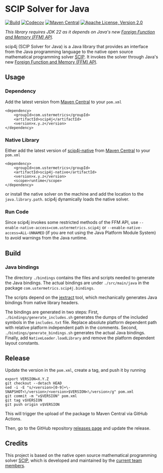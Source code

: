 # SCIP Solver for Java

[![Build](https://github.com/atraplet/scip4j/actions/workflows/build.yml/badge.svg)](https://github.com/atraplet/scip4j/actions/workflows/build.yml)
[![Codecov](https://codecov.io/github/atraplet/scip4j/graph/badge.svg?token=S8TXRQ4UAZ)](https://codecov.io/github/atraplet/scip4j)
[![Maven Central](https://img.shields.io/maven-central/v/com.ustermetrics/scip4j)](https://central.sonatype.com/artifact/com.ustermetrics/scip4j)
[![Apache License, Version 2.0](https://img.shields.io/badge/License-Apache_2.0-blue.svg)](https://github.com/atraplet/scip4j/blob/master/LICENSE)

*This library requires JDK 22 as it depends on Java's
new [Foreign Function and Memory (FFM) API](https://docs.oracle.com/en/java/javase/22/core/foreign-function-and-memory-api.html).*

scip4j (SCIP Solver for Java) is a Java library that provides an interface from the Java programming language to the
native open source mathematical programming solver [SCIP](https://www.scipopt.org). It invokes the solver
through Java's
new [Foreign Function and Memory (FFM) API](https://docs.oracle.com/en/java/javase/22/core/foreign-function-and-memory-api.html).

## Usage

### Dependency

Add the latest version from [Maven Central](https://central.sonatype.com/artifact/com.ustermetrics/scip4j) to
your `pom.xml`

```
<dependency>
    <groupId>com.ustermetrics</groupId>
    <artifactId>scip4j</artifactId>
    <version>x.y.z</version>
</dependency>
```

### Native Library

Either add the latest version of [scip4j-native](https://github.com/atraplet/scip4j-native)
from [Maven Central](https://central.sonatype.com/artifact/com.ustermetrics/scip4j-native) to
your `pom.xml`

```
<dependency>
    <groupId>com.ustermetrics</groupId>
    <artifactId>scip4j-native</artifactId>
    <version>x.y.z</version>
    <scope>runtime</scope>
</dependency>
```

or install the native solver on the machine and add the location to the `java.library.path`. scip4j dynamically loads
the native solver.

### Run Code

Since scip4j invokes some restricted methods of the FFM API, use `--enable-native-access=com.ustermetrics.scip4j`
or `--enable-native-access=ALL-UNNAMED` (if you are not using the Java Platform Module System) to avoid warnings from
the Java runtime.

## Build

### Java bindings

The directory `./bindings` contains the files and scripts needed to generate the Java bindings. The actual bindings are
under `./src/main/java` in the package `com.ustermetrics.scip4j.bindings`.

The scripts depend on the [jextract](https://jdk.java.net/jextract/) tool, which mechanically generates Java bindings
from native library headers.

The bindings are generated in two steps: First, `./bindings/generate_includes.sh` generates the dumps of the included
symbols in the `includes.txt` file. Replace absolute platform dependent path with relative platform independent path in
the comments. Second, `./bindings/generate_bindings.sh` generates the actual Java bindings. Finally,
add `NativeLoader.loadLibrary` and remove the platform dependent layout constants.

## Release

Update the version in the `pom.xml`, create a tag, and push it by running

```
export VERSION=X.Y.Z
git checkout --detach HEAD
sed -i -E "s/<version>[0-9]+\-SNAPSHOT<\/version>/<version>$VERSION<\/version>/g" pom.xml
git commit -m "v$VERSION" pom.xml
git tag v$VERSION
git push origin v$VERSION
```

This will trigger the upload of the package to Maven Central via GitHub Actions.

Then, go to the GitHub repository [releases page](https://github.com/atraplet/scip4j/releases) and update the release.

## Credits

This project is based on the native open source mathematical programming
solver [SCIP](https://www.scipopt.org),
which is developed and maintained by the [current team members](https://scipopt.org/index.php#developers).

